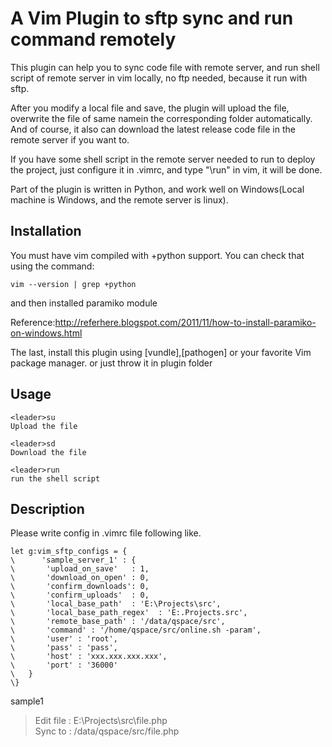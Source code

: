 A Vim Plugin to sftp sync and run command remotely
============

This plugin can help you to sync code file with remote server, and run shell script of remote server in vim locally, no ftp needed, because it run with sftp.

After you modify a local file and save, the plugin will upload the file, overwrite the file of same namein the corresponding folder automatically. And of course, it also can download the latest release code file in the remote server if you want to. 

If you have some shell script in the remote server needed to run to deploy the project, just configure it in .vimrc, and type "\run" in vim, it will be done.

Part of the plugin is written in Python, and work well on Windows(Local machine is Windows, and the remote server is linux).

Installation
----
You must have vim compiled with +python support. You can check that using the command:

    vim --version | grep +python

and then installed paramiko module

Reference:http://referhere.blogspot.com/2011/11/how-to-install-paramiko-on-windows.html

The last, install this plugin using [vundle],[pathogen] or your favorite Vim package manager.
or just throw it in plugin folder

Usage
----
    <leader>su
    Upload the file
    
    <leader>sd
    Download the file

    <leader>run
    run the shell script

Description
----
Please write config in .vimrc file following like.

    let g:vim_sftp_configs = {
    \      'sample_server_1' : {
    \       'upload_on_save'   : 1,
    \       'download_on_open' : 0,
    \       'confirm_downloads': 0,
    \       'confirm_uploads'  : 0,
    \       'local_base_path'  : 'E:\Projects\src',
    \       'local_base_path_regex'  : 'E:.Projects.src',
    \       'remote_base_path' : '/data/qspace/src',
    \       'command' : '/home/qspace/src/online.sh -param',
    \       'user' : 'root',
    \       'pass' : 'pass',
    \       'host' : 'xxx.xxx.xxx.xxx',
    \       'port' : '36000'
    \   }
    \}

sample1
 > Edit file : E:\Projects\src\file.php  
 > Sync to : /data/qspace/src/file.php
